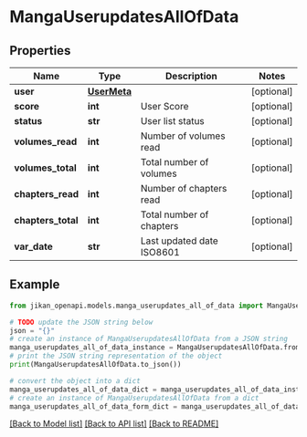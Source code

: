 # MangaUserupdatesAllOfData


## Properties

Name | Type | Description | Notes
------------ | ------------- | ------------- | -------------
**user** | [**UserMeta**](UserMeta.md) |  | [optional] 
**score** | **int** | User Score | [optional] 
**status** | **str** | User list status | [optional] 
**volumes_read** | **int** | Number of volumes read | [optional] 
**volumes_total** | **int** | Total number of volumes | [optional] 
**chapters_read** | **int** | Number of chapters read | [optional] 
**chapters_total** | **int** | Total number of chapters | [optional] 
**var_date** | **str** | Last updated date ISO8601 | [optional] 

## Example

```python
from jikan_openapi.models.manga_userupdates_all_of_data import MangaUserupdatesAllOfData

# TODO update the JSON string below
json = "{}"
# create an instance of MangaUserupdatesAllOfData from a JSON string
manga_userupdates_all_of_data_instance = MangaUserupdatesAllOfData.from_json(json)
# print the JSON string representation of the object
print(MangaUserupdatesAllOfData.to_json())

# convert the object into a dict
manga_userupdates_all_of_data_dict = manga_userupdates_all_of_data_instance.to_dict()
# create an instance of MangaUserupdatesAllOfData from a dict
manga_userupdates_all_of_data_form_dict = manga_userupdates_all_of_data.from_dict(manga_userupdates_all_of_data_dict)
```
[[Back to Model list]](../README.md#documentation-for-models) [[Back to API list]](../README.md#documentation-for-api-endpoints) [[Back to README]](../README.md)


